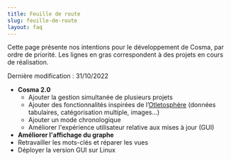 ```yaml
---
title: Feuille de route
slug: feuille-de-route
layout: faq
---
```


Cette page présente nos intentions pour le développement de Cosma, par ordre de priorité. Les lignes en gras correspondent à des projets en cours de réalisation.

Dernière modification : 31/10/2022

- **Cosma 2.0**
	- Ajouter la gestion simultanée de plusieurs projets
	- Ajouter des fonctionnalités inspirées de l’[Otletosphère](https://hyperotlet.huma-num.fr/otletosphere/) (données tabulaires, catégorisation multiple, images…)
	- Ajouter un mode chronologique
	- Améliorer l'expérience utilisateur relative aux mises à jour (GUI)
- **Améliorer l'affichage du graphe**
- Retravailler les mots-clés et réparer les vues
- Déployer la version GUI sur Linux